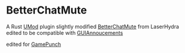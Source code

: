 
#  BetterChatMute
A Rust [UMod](http://umod.org) plugin 
slightly modified [BetterChatMute](https://umod.org/plugins/better-chat-mute) from LaserHydra edited to be compatible with [GUIAnnoucements](https://umod.org/plugins/gui-announcements) 

edited for [GamePunch](http://gamepunch.net) 




